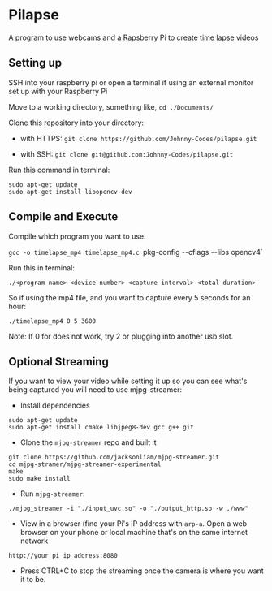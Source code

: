 # Pilapse

A program to use webcams and a Rapsberry Pi to create time lapse videos


## Setting up

SSH into your raspberry pi or open a terminal if using an external monitor set up with your Raspberry Pi

Move to a working directory, something like, `cd ./Documents/`

Clone this repository into your directory:

- with HTTPS: `git clone https://github.com/Johnny-Codes/pilapse.git`

- with SSH: `git clone git@github.com:Johnny-Codes/pilapse.git`

Run this command in terminal:

```
sudo apt-get update
sudo apt-get install libopencv-dev
```


## Compile and Execute

Compile which program you want to use. 

`gcc -o timelapse_mp4 timelapse_mp4.c `pkg-config --cflags --libs opencv4`

Run this in terminal:

```
./<program name> <device number> <capture interval> <total duration>
```

So if using the mp4 file, and you want to capture every 5 seconds for an hour:

```
./timelapse_mp4 0 5 3600
```

Note: If 0 for <device number> does not work, try 2 or plugging into another usb slot.


## Optional Streaming

If you want to view your video while setting it up so you can see what's being captured you will need to use mjpg-streamer:

- Install dependencies

```
sudo apt-get update
sudo apt-get install cmake libjpeg8-dev gcc g++ git
```

- Clone the `mjpg-streamer` repo and built it

```
git clone https://github.com/jacksonliam/mjpg-streamer.git
cd mjpg-stramer/mjpg-streamer-experimental
make
sudo make install
```

- Run `mjpg-streamer`:

```
./mjpg_streamer -i "./input_uvc.so" -o "./output_http.so -w ./www"
```

- View in a browser (find your Pi's IP address with `arp-a`. Open a web browser on your phone or local machine that's on the same internet network

```
http://your_pi_ip_address:8080
```

- Press CTRL+C to stop the streaming once the camera is where you want it to be.
